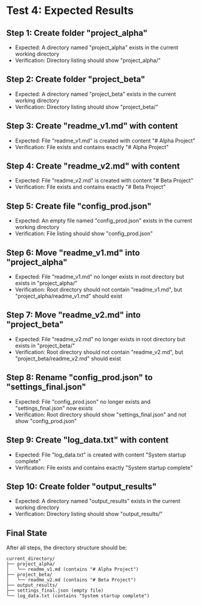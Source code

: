 # Test 4: Expected Results

## Step 1: Create folder "project_alpha"
- Expected: A directory named "project_alpha" exists in the current working directory
- Verification: Directory listing should show "project_alpha/"

## Step 2: Create folder "project_beta"
- Expected: A directory named "project_beta" exists in the current working directory
- Verification: Directory listing should show "project_beta/"

## Step 3: Create "readme_v1.md" with content
- Expected: File "readme_v1.md" is created with content "# Alpha Project"
- Verification: File exists and contains exactly "# Alpha Project"

## Step 4: Create "readme_v2.md" with content
- Expected: File "readme_v2.md" is created with content "# Beta Project"
- Verification: File exists and contains exactly "# Beta Project"

## Step 5: Create file "config_prod.json"
- Expected: An empty file named "config_prod.json" exists in the current working directory
- Verification: File listing should show "config_prod.json"

## Step 6: Move "readme_v1.md" into "project_alpha"
- Expected: File "readme_v1.md" no longer exists in root directory but exists in "project_alpha/"
- Verification: Root directory should not contain "readme_v1.md", but "project_alpha/readme_v1.md" should exist

## Step 7: Move "readme_v2.md" into "project_beta"
- Expected: File "readme_v2.md" no longer exists in root directory but exists in "project_beta/"
- Verification: Root directory should not contain "readme_v2.md", but "project_beta/readme_v2.md" should exist

## Step 8: Rename "config_prod.json" to "settings_final.json"
- Expected: File "config_prod.json" no longer exists and "settings_final.json" now exists
- Verification: Root directory should show "settings_final.json" and not show "config_prod.json"

## Step 9: Create "log_data.txt" with content
- Expected: File "log_data.txt" is created with content "System startup complete"
- Verification: File exists and contains exactly "System startup complete"

## Step 10: Create folder "output_results"
- Expected: A directory named "output_results" exists in the current working directory
- Verification: Directory listing should show "output_results/"

## Final State
After all steps, the directory structure should be:
```
current_directory/
├── project_alpha/
│   └── readme_v1.md (contains "# Alpha Project")
├── project_beta/
│   └── readme_v2.md (contains "# Beta Project")
├── output_results/
├── settings_final.json (empty file)
└── log_data.txt (contains "System startup complete")
```